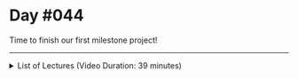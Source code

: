 # Day #044
Time to finish our first milestone project!

---

<details>
    <summary>List of Lectures (Video Duration: 39 minutes)</summary>
    <ul>
        <li>Checking For A Winner Or Draw</li>
        <li>Ending The Game & Adding Restart Logic</li>
        <li>Module Summary</li>
    </ul>
</details>